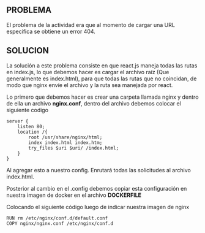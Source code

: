 ## PROBLEMA
El problema de la actividad era que al momento de cargar una URL especifica se obtiene un error 404. 

## SOLUCION
La solución a este problema consiste en que react.js maneja todas las rutas en index.js, lo que debemos hacer es cargar el archivo raíz (Que generalmente es index.html), para que todas las rutas que no coincidan, de modo que nginx envíe el archivo  y la ruta sea manejada por react. 

Lo primero que debemos hacer es crear una carpeta llamada nginx y dentro de ella un archivo **nginx.conf**, dentro del archivo debemos colocar el siguiente codigo 

```
server {
    listen 80;
    location /{
        root /usr/share/nginx/html;
        index index.html index.htm;
        try_files $uri $uri/ /index.html;
    }
}
```

Al agregar esto a nuestro config. Enrutará todas las solicitudes al archivo index.html.

Posterior al cambio en el .config debemos copiar esta configuración en nuestra imagen de docker en el archivo **DOCKERFILE**

Colocando el siguiente código luego de indicar nuestra imagen de nginx

```
RUN rm /etc/nginx/conf.d/default.conf
COPY nginx/nginx.conf /etc/nginx/conf.d
```

